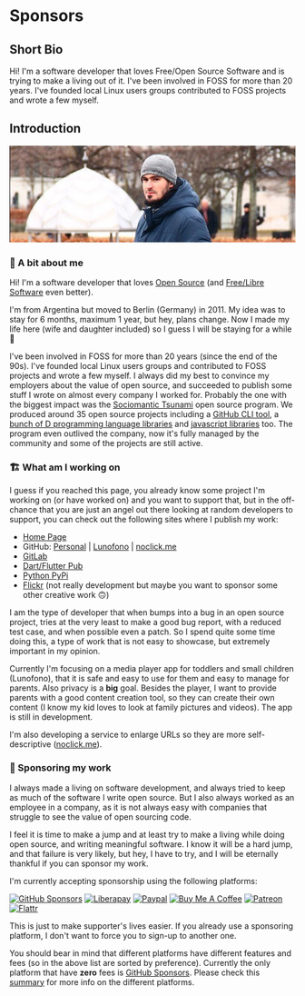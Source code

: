 # Sponsors

<!--
XXX: Don't include line breaks, this uses a broken Markdown implementation that
keeps line breaks.
-->

## Short Bio

<!--
This is used where your sponsorship is shared (e.g., social cards and
github.com/sponsors if you opt-in to be featured). Limit 250 characters.
-->

Hi! I'm a software developer that loves Free/Open Source Software and is trying to make a living out of it. I've been involved in FOSS for more than 20 years. I've founded local Linux users groups contributed to FOSS projects and wrote a few myself.

## Introduction

<!--
Your introduction is the main content that appears on your GitHub Sponsors
profile, so it is a great opportunity to help potential sponsors learn more
about you, your work, and why their sponsorship is important to you.
Limit 5,000 characters.
-->

![Me](https://github.com/llucax/llucax/raw/main/llucax.jpg)

### 👋 A bit about me

Hi! I'm a software developer that loves [Open Source](https://en.wikipedia.org/wiki/Open-source_software) (and [Free/Libre Software](https://en.wikipedia.org/wiki/Free_software) even better).

I'm from Argentina but moved to Berlin (Germany) in 2011. My idea was to stay for 6 months, maximum 1 year, but hey, plans change. Now I made my life here (wife and daughter included) so I guess I will be staying for a while 🙂

I've been involved in FOSS for more than 20 years (since the end of the 90s). I've founded local Linux users groups and contributed to FOSS projects and wrote a few myself. I always did my best to convince my employers about the value of open source, and succeeded to publish some stuff I wrote on almost every company I worked for. Probably the one with the biggest impact was the [Sociomantic Tsunami](https://github.com/sociomantic-tsunami/) open source program. We produced around 35 open source projects including a [GitHub CLI tool](https://github.com/sociomantic-tsunami/git-hub), a [bunch of D programming language libraries](https://github.com/sociomantic-tsunami?language=d) and [javascript libraries](https://github.com/sociomantic-tsunami?language=javascript) too. The program even outlived the company, now it's fully managed by the community and some of the projects are still active.

### 🏗️ What am I working on

I guess if you reached this page, you already know some project I'm working on (or have worked on) and you want to support that, but in the off-chance that you are just an angel out there looking at random developers to support, you can check out the following sites where I publish my work:

* [Home Page](https://llucax.com/)
* GitHub: [Personal](https://github.com/llucax) | [Lunofono](https://github.com/lunofono) | [noclick.me](https://github.com/noclick-me)
* [GitLab](https://gitlab.com/llucax)
* [Dart/Flutter Pub](https://pub.dev/publishers/llucax.com/packages)
* [Python PyPi](https://pypi.org/user/llucax)
* [Flickr](https://www.flickr.com/photos/llucax) (not really development but maybe you want to sponsor some other creative work 🙃)

I am the type of developer that when bumps into a bug in an open source project, tries at the very least to make a good bug report, with a reduced test case, and when possible even a patch. So I spend quite some time doing this, a type of work that is not easy to showcase, but extremely important in my opinion.

Currently I'm focusing on a media player app for toddlers and small children (Lunofono), that it is safe and easy to use for them and easy to manage for parents. Also privacy is a **big** goal. Besides the player, I want to provide parents with a good content creation tool, so they can create their own content (I know my kid loves to look at family pictures and videos). The app is still in development.

I'm also developing a service to enlarge URLs so they are more self-descriptive ([noclick.me](https://noclick.me)).

### 💖 Sponsoring my work

I always made a living on software development, and always tried to keep as much of the software I write open source. But I also always worked as an employee in a company, as it is not always easy with companies that struggle to see the value of open sourcing code.

I feel it is time to make a jump and at least try to make a living while doing open source, and writing meaningful software. I know it will be a hard jump, and that failure is very likely, but hey, I have to try, and I will be eternally thankful if you can sponsor my work.

I'm currently accepting sponsorship using the following platforms:

[![GitHub Sponsors](https://img.shields.io/badge/-GitHub%20Sponsors-ea4aaa?logo=github)](https://github.com/sponsors/llucax) [![Liberapay](https://img.shields.io/badge/-Liberapay-f6c915?logo=liberapay&logoColor=black)](https://liberapay.com/llucax/donate) [![Paypal](https://img.shields.io/badge/-Paypal-0070ba?logo=paypal)](https://www.paypal.com/donate?hosted_button_id=UZRR3REUC4SY2) [![Buy Me A Coffee](https://img.shields.io/badge/-Buy%20Me%20A%20Coffee-ff813f?logo=buy-me-a-coffee&logoColor=white)](https://www.buymeacoffee.com/llucax) [![Patreon](https://img.shields.io/badge/-Patreon-F96854?logo=patreon&logoColor=white)](https://www.patreon.com/llucax) [![Flattr](https://img.shields.io/badge/-Flattr-6bc76b?logo=flattr)](https://flattr.com/@llucax)

This is just to make supporter's lives easier. If you already use a sponsoring platform, I don't want to force you to sign-up to another one.

You should bear in mind that different platforms have different features and fees (so in the above list are sorted by preference). Currently the only platform that have **zero** fees is [GitHub Sponsors](https://github.com/sponsors/llucax). Please check this [summary](https://github.com/llucax/llucax/blob/main/sponsoring-platforms.md) for more info on the different platforms.
